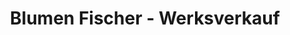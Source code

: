 ---
title: "Blumen Fischer - Werksverkauf"
url: /reinfeld/blumen-fischer-werksverkauf/
shop: Blumen
---